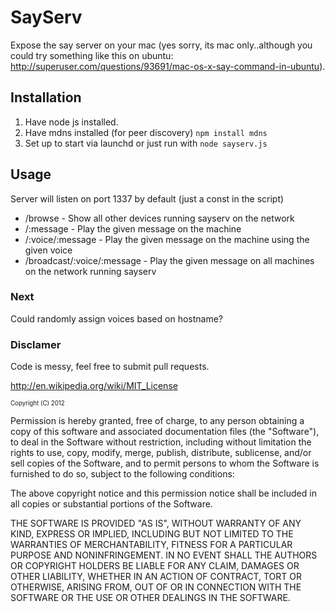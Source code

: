# SayServ

Expose the say server on your mac (yes sorry, its mac only..although you could try something like this on ubuntu: http://superuser.com/questions/93691/mac-os-x-say-command-in-ubuntu).


## Installation

1. Have node js installed. 
2. Have mdns installed (for peer discovery) `npm install mdns`
3. Set up to start via launchd or just run with `node sayserv.js`

## Usage

Server will listen on port 1337 by default (just a const in the script)

* /browse - Show all other devices running sayserv on the network
* /:message - Play the given message on the machine
* /:voice/:message - Play the given message on the machine using the given voice
* /broadcast/:voice/:message - Play the given message on all machines on the network running sayserv


### Next

Could randomly assign voices based on hostname?

### Disclamer

Code is messy, feel free to submit pull requests.

http://en.wikipedia.org/wiki/MIT_License

<sub><sup>
Copyright (C) 2012

Permission is hereby granted, free of charge, to any person obtaining a copy of this software and associated documentation files (the "Software"), to deal in the Software without restriction, including without limitation the rights to use, copy, modify, merge, publish, distribute, sublicense, and/or sell copies of the Software, and to permit persons to whom the Software is furnished to do so, subject to the following conditions:

The above copyright notice and this permission notice shall be included in all copies or substantial portions of the Software.

THE SOFTWARE IS PROVIDED "AS IS", WITHOUT WARRANTY OF ANY KIND, EXPRESS OR IMPLIED, INCLUDING BUT NOT LIMITED TO THE WARRANTIES OF MERCHANTABILITY, FITNESS FOR A PARTICULAR PURPOSE AND NONINFRINGEMENT. IN NO EVENT SHALL THE AUTHORS OR COPYRIGHT HOLDERS BE LIABLE FOR ANY CLAIM, DAMAGES OR OTHER LIABILITY, WHETHER IN AN ACTION OF CONTRACT, TORT OR OTHERWISE, ARISING FROM, OUT OF OR IN CONNECTION WITH THE SOFTWARE OR THE USE OR OTHER DEALINGS IN THE SOFTWARE.
</sup></sub>

